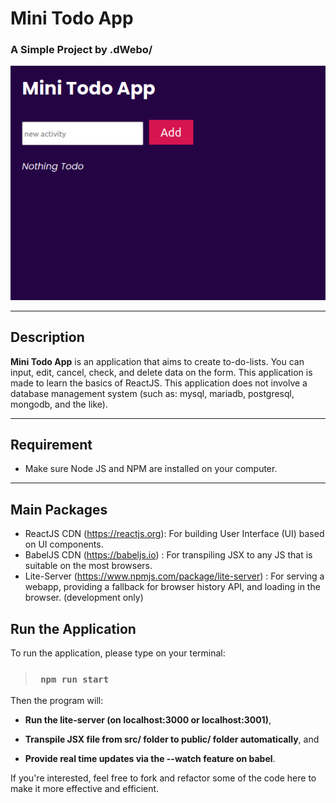# Mini Todo App
### A Simple Project by .dWebo/

![Mini Todo App!](/public/minitodoapp.png "Minitodoapp")

***

## Description

**Mini Todo App** is an application that aims to create to-do-lists. You can input, edit, cancel, check, and delete data on the form.
This application is made to learn the basics of ReactJS. This application does not involve a database management system (such as: mysql, mariadb, postgresql, mongodb, and the like).

***
## Requirement

- Make sure Node JS and NPM are installed on your computer.
 


***
## Main Packages

- ReactJS CDN (https://reactjs.org): For building User Interface (UI) based on UI components.
- BabelJS CDN (https://babeljs.io) : For transpiling JSX to any JS that is suitable on the most browsers.
- Lite-Server (https://www.npmjs.com/package/lite-server) : For serving a webapp, providing a fallback for browser history API, and loading in the browser. (development only)

## Run the Application

To run the application, please type on your terminal:

>
> ### `  npm run start `
>


Then the program will:

  - **Run the lite-server (on localhost:3000 or localhost:3001)**,
  
  - **Transpile JSX file from src/ folder to public/ folder automatically**, and 
  
  - **Provide real time updates via the --watch feature on babel**.


If you're interested, feel free to fork and refactor some of the code here to make it more effective and efficient.

